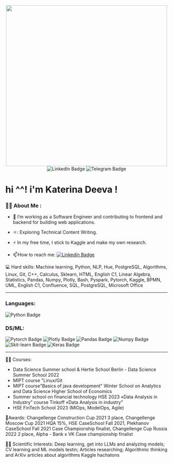 
<div id="header" align="center">
  <img src= "https://media.giphy.com/media/vRHKYJFbMNapxHnp6x/giphy.gif" width="500"/>
</div>

<div id="header" align="center">
<div id="badges">
  <img src="https://img.shields.io/badge/LinkedIn-blue?style=for-the-badge&logo=linkedin&logoColor=white" alt="LinkedIn Badge"/>
  <img src="https://img.shields.io/badge/Telegram-blue?style=for-the-badge&logo=telegram&logoColor=white" alt="Telegram Badge"/>
</div>
</div>

<h1>
hi ^^! i'm Katerina Deeva !
</h1>


### :woman_technologist: About Me :

- :telescope: I’m working as a Software Engineer and contributing to frontend and backend for building web applications.

- ⚛️: Exploring Technical Content Writing.

- :zap: In my free time, I stick to Kaggle and make my own research.

- :mailbox:How to reach me: [![Linkedin Badge](https://img.shields.io/badge/-kakbar-blue?style=flat&logo=Linkedin&logoColor=white)](your-linkedin-url)

💻 Hard skills: Machine learning, Python, NLP, Hue, PostgreSQL, Algorithms, Linux, Git, C++, Calculus, Sklearn, HTML, English C1, Linear Algebra, Statistics, Pandas, Numpy, Plotly, Bash, Pyspark, Pytorch, Kaggle, BPMN, UML, English C1, Confluence, SQL, PostgreSQL, Microsoft Office

---

### Languages: 

  <img src="https://img.shields.io/badge/Python-navy?style=for-the-badge&logo=python&logoColor=yellow" alt="Python Badge"/>

### DS/ML: 

<div id="badges">
  <img src="https://img.shields.io/badge/Pytorch-blue?style=for-the-badge&logo=pytorch&logoColor=white" alt="Pytorch Badge"/>
  <img src="https://img.shields.io/badge/Plotly-blue?style=for-the-badge&logo=plotly&logoColor=white" alt="Plotly Badge"/>
  <img src="https://img.shields.io/badge/Pandas-blue?style=for-the-badge&logo=pandas&logoColor=white" alt="Pandas Badge"/>
  <img src="https://img.shields.io/badge/Numpy-blue?style=for-the-badge&logo=numpy&logoColor=white" alt="Numpy Badge"/>
  <img src="https://img.shields.io/badge/Skitlearn-orange?style=for-the-badge&logo=skitlearn&logoColor=white" alt="Skit-learn Badge"/>
  <img src="https://img.shields.io/badge/Keras-red?style=for-the-badge&logo=keras&logoColor=white" alt="Keras Badge"/>
</div>

  ---

👨‍🎓 Courses:
* Data Science Summer school & Hertie School Berlin - Data Science Summer School 2022
* MIPT course "Linux/Git
* MIPT course"Basics of java development" Winter School on Analytics and Data Science Higher School of Economics
* Summer school on financial technology HSE 2023 «Data Analysis in Industry” course Tinkoff «Data Analysis in industry”
* HSE FinTech School 2023 (MlOps, ModelOps, Agile)

🥇Awards: Changellenge Construction Cup 2021 3 place, Changellenge Moscow Cup 2021 HQA 15%, HSE CaseSchool Fall 2021, Plekhanov CaseSchool Fall 2021 Case Championship finalist, Changellenge Cup Russia 2022 2 place, Alpha - Bank х VK Case championship finalist

🧑‍🔬 Scientific Interests: Deep learning, get into LLMs and analyzing models; CV learning and ML models testin; Articles researching; Algorithmic thinking and ArXiv articles about algorithms Kaggle hachatons
